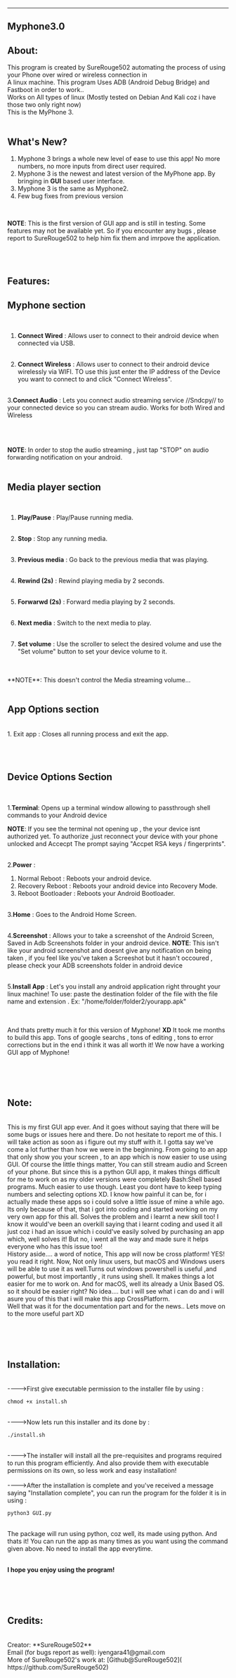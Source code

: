 ------------------------------------------------------------------------------------------------------------------------------------------------------------------------------------------------------------------------------------------------------------------------------------------------------------------------------------------
Myphone3.0
----------



About:
------
This program is created by SureRouge502 automating the process of using your Phone over wired or wireless connection in<br/>
A linux machine. This program Uses ADB (Android Debug Bridge) and Fastboot in order to work..<br/>
Works on All types of linux (Mostly tested on Debian And Kali coz i have those two only right now)<br/>
This is the MyPhone 3.<br/><br/>

What's New?
-----------
1. Myphone 3 brings a whole new level of ease to use this app! No more numbers, no more inputs from direct user required.<br/>
2. Myphone 3 is the newest and latest version of the MyPhone app. By bringing in **GUI** based user interface.<br/>
3. Myphone 3 is the same as Myphone2.<br/>
4. Few bug fixes from previous version<br/>
<br/>

**NOTE**: This is the first version of GUI app and is still in testing. Some features may not be available yet. So if you encounter any bugs , please report to SureRouge502 to help him fix them and imrpove the application.

<br/><br/>


Features:
---------

Myphone section
---------------
<br/>

1. **Connect Wired** : Allows user to connect to their android device when connected via USB.<br/><br/>

2. **Connect Wireless** : Allows user to connect to their android device wirelessly via WIFI. TO use this just enter the IP address of the Device you want to connect to and click "Connect Wireless".<br/><br/>

3.**Connect Audio** : Lets you connect audio streaming service //Sndcpy// to your connected device so you can stream audio. Works for both Wired and Wireless<br/><br/>

<br/>

**NOTE**: In order to stop the audio streaming , just tap "STOP" on audio forwarding notification on your android.
<br/><br/>



Media player section
--------------------
<br/>

1. **Play/Pause** : Play/Pause running media.<br/><br/>

2. **Stop** : Stop any running media.<br/><br/>

3. **Previous media** : Go back to the previous media that was playing.<br/><br/>

4. **Rewind (2s)** : Rewind playing media by 2 seconds.<br/><br/>

5. **Forwarwd (2s)** : Forward media playing by 2 seconds.<br/><br/>

6. **Next media** : Switch to the next media to play.<br/><br/>

7. **Set volume** : Use the scroller to select the desired volume and use the "Set volume" button to set your device volume to it.<br/><br/>

<br/>
**NOTE**: This doesn't control the Media streaming volume...
<br/><br/>



App Options section
-------------------
<br/>
   1. Exit app : Closes all running process and exit the app.

<br/><br/>


Device Options Section 
----------------------
<br/>

1.**Terminal**: Opens up a terminal window allowing to passthrough shell commands to your Android device <br/>

**NOTE**: If you see the terminal not opening up , the your device isnt authorized yet. To authorize ,just reconnect your device with your phone unlocked and Accecpt The prompt saying "Accpet RSA keys / fingerprints".
<br/><br/>

2.**Power** : 
  1. Normal Reboot : Reboots your android device.
  2. Recovery Reboot : Reboots your android device into Recovery Mode.
  3. Reboot Bootloader : Reboots your Android Bootloader.
<br/><br/>

3.**Home** : Goes to the Android Home Screen.
<br/><br/>

4.**Screenshot** : Allows your to take a screenshot of the Android Screen, Saved in Adb Screenshots folder in your android device.
**NOTE**: This isn't like your android screenshot and doesnt give any notification on being taken , if you feel like you've taken a Screeshot but it hasn't occoured , please check your ADB screenshots folder in android device
<br/><br/>

5.**Install App** : Let's you install any android application right throught your linux machine! 
To use: paste the destination folder of the file with the file name and extension . Ex: "/home/folder/folder2/yourapp.apk"
<br/><br/>
<br/>

And thats pretty much it for this version of Myphone! **XD**
It took me months to build this app. Tons of google searchs , tons of editing , tons to error corrections but in the end i think it was all worth it!
We now have a working GUI app of Myphone!

<br/><br/><br/>


Note:
-----
<br/>
This is my first GUI app ever. And it goes without saying that there will be some bugs or issues here and there.
Do not hesitate to report me of this. I will take action as soon as i figure out my stuff with it. I gotta say we've come a lot further than how we were in 
the beginning. From going to an app that only show you your screen , to an app which is now easier to use using GUI. Of course the little things matter,
You can still stream audio and Screen of your phone. But since this is a python GUI app, it makes things difficult for me to work on as my older versions 
were completely Bash:Shell based programs. Much easier to use though. Least you dont have to keep typing numbers and selecting options XD. I know how painful
it can be, for i actually made these apps so i could solve a little issue of mine a while ago. Its only because of that, that i got into coding and started 
working on my very own app for this all. Solves the problem and i learnt a new skill too! I know it would've been an overkill saying that i learnt coding
and used it all just coz i had an issue which i could've easily solved by purchasing an app which, well solves it! But no, i went all the way and made sure it
helps everyone who has this issue too!
<br/>
History aside.... 
a word of notice, This app will now be cross platform!
YES! you read it right. Now, Not only linux users, but macOS and Windows users will be able to use it as well.Turns out windows powershell is useful ,and
powerful, but most importantly , it runs using shell. It makes things a lot easier for me to work on. And for macOS, well its already a Unix Based OS. so
it should be easier right? No idea.... but i will see what i can do and i will asure you of this that i will make this app CrossPlatform.
<br/>
Well that was it for the documentation part and for the news.. Lets move on to the more useful part XD

<br/><br/><br/>



Installation:
-------------
<br/>
---->First give executable permission to the installer file by using :

    chmod +x install.sh
<br/>
---->Now lets run this installer and its done by :

    ./install.sh
<br/>
---->The installer will install all the pre-requisites and programs required to run this program efficiently. And also provide them with executable permissions
on its own, so less work and easy installation!
<br/><br/>
---->After the installation is complete and you've received a message saying "Installation complete", you can run the program for the folder it is in using :

    python3 GUI.py
<br/>
The package will run using python, coz well, its made using python. And thats it! You can run the app as many times as you want using the command given above.
No need to install the app everytime.
<br/><br/>

**I hope you enjoy using the program!**

<br/><br/><br/>


Credits:
--------
<br/>
Creator: **SureRouge502** <br />
Email (for bugs report as well): iyengara41@gmail.com <br />
More of SureRouge502's work at: 
[Github@SureRouge502]( https://github.com/SureRouge502)


